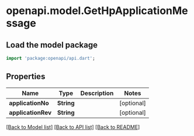 # openapi.model.GetHpApplicationMessage

## Load the model package
```dart
import 'package:openapi/api.dart';
```

## Properties
Name | Type | Description | Notes
------------ | ------------- | ------------- | -------------
**applicationNo** | **String** |  | [optional] 
**applicationRev** | **String** |  | [optional] 

[[Back to Model list]](../README.md#documentation-for-models) [[Back to API list]](../README.md#documentation-for-api-endpoints) [[Back to README]](../README.md)


